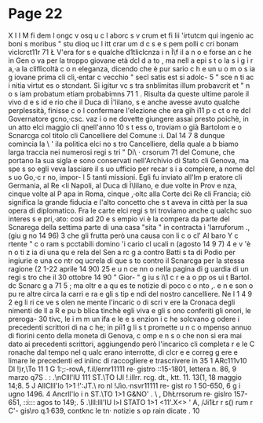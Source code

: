 # Page 22

X I I M fi dem l ongc v osq u c l aborc s v crum et fi lii \'irtutcm qui ingenio ac boni s moribus " stu dioq uc l itt crar um d c s e s pem polli c cri bonam viclcrct11r 71 Ł V'era for s e qualche d1tliclcnza i n Ì\f il a n o e forse an c he in Gen o va per la troppo giovane età dcl d a to , ma nell a epi s t o la s i g i r a,·a la cliflìcoltà c o n eleganza, dicendo che è pur sario c h e un u o m o s ia g iovane prima cli cli,·entar c vecchio " secl satis est si adolc- 5 " sce n ti ac i nitia virtut es o stcndant. Si igitur vc s tra snblimitas illum probavcrit et " n o s iam probatum etiam probabimns 71 1 . Risulta da queste ultime parole il vivo d e s id e rio che il Duca di Ì\'lilano, s e anche avesse avuto qualche perplessità, finisse c o l confermare l'elezione che era gih i11 p c ct o re dcl Governatore gcno,·csc. vaz i o ne dovette giungere assai presto poichè, in un atto elci maggio cli qnell'anno 10 s t ess o, troviam o già Bartolom e o Scnarcga col titolo cli Cancelliere del Comune :i. Dal 14 7 8 dunque comincia la \ ' ila politica elci no s tro Cancelliere, della quale a b biamo larga traccia nei numerosi regi s tri " Di\ · crsorum 71 del Comune, che portano la sua sigla e sono conservati nell'Archivio di Stato cli Genova, ma spe s so egli veva lasciare il s uo ufficio per recar s i a compiere, a nome dcl s uo Go,·c r no, impor- l 5 tanti missioni. Egli fu inviato all'Im p eratore cli Germania, al Re <li Napoli, al Duca di Ì\lilano, e due volte in Prov e nza, cinque volte al P apa in Roma, cinque ,·oltc alla Corte dci Re cli Francia; ciò significa la grande fiducia e l'alto concetto che s t aveva in città per la sua opera di diplomatico. Fra le carte elci regi s tri troviamo anche q ualchc suo interes s e pri,·ato: così ad 20 e s empio vi è la compera da parte del Scnarega della settima parte di una casa "sita " in contracta ì \'Iarruforum ., (giu g no 14 96) 3 che gli frutta però una causa con li c o cl' Al baro Y c rtente " c o ram s pcctabili domino \'i cario cl ucali n (agosto 14 9 7) 4 e v 'è n o ti z ia di una qu e rela del Sen a rc g a contro Batti s ta di Podio per ingiurie e una co ntr oq ucrela di que s to contro il Scnarcga per la stessa ragione (2 1-22 aprile 14 90) 25 e u n ce nn o nella pagina di g uardia di un regi s tro che il 30 ottobre 14 90 " Gior- " g iu s ì\1 c r e a o pp os ui t Bartol. dc Scnarc g a 71 5 ; ma oltr e a qu es te notizie di poco c o nto ,. e n e son o pu re altre circa la carri e ra e gli s tip e ndi del nostro cancelliere. Ne l 1 4 9 2 eg li ri ce ve s olen ne mente l'incaric o di scri v ere la Cronaca degli nimenti de ll a R e pu b blica tìnchè egli viva e gli s ono conferiti gli onori, le preroga- 30 tivc, le i m m un ifa e le e s enzion i c he solcvano g odere i precedenti scrittori di na c he; in piì1 g li s t promette u n c o mpenso annuo di fiorini cento della moneta di Genova, c omp e n s o che non si era mai dato ai precedenti scrittori, aggiungendo però l'incarico cli completa r e le C ronache dal tempo nel q ualc erano interrotte, di clcr e e correg g ere e limare le precedenti ed iniìnc di raccogliere e trascrivere in 35 1 ARc111v10 DI !)r,\To 11 1 G 1:;:-rovA, f.il/ernr11111 re· gistro ::15-1801, lettera n. 86, 9 marzo q7S . : .\nClll\'lU 111 ST.\TO IJI !.illrr. rcg. dt., ktt. 11. 13(1, 18 maggio 14;8. 5 J AllClll\'Io 1>1 !':JT.\ ro nl !Jìo.·nsvr11111 re- gist ro 1 50-650, 6 g i ugno 1496. 4 Ancrll\'lo i n ST.\TO 1>1 G&NO\' . \ , DhŁrrsorum re· gislro 157-651, ::i::: agos to 149;. 5 .\lll:lll\'IU l>I STATO 1>1 <11'.X<> \' A, /Ji1Łr r s() rum r C'- gis\ro q.1·639, contknc le tn· notizie s op rain dicate . 10